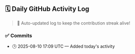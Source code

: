 ## 🗓️ Daily GitHub Activity Log

> 🤖 Auto-updated log to keep the contribution streak alive!

### ✅ Commits

- 🕒 2025-08-10 17:09 UTC — Added today's activity

